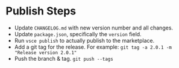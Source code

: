 # Publish Steps

* Update `CHANGELOG.md` with new version number and all changes.
* Update `package.json`, specifically the `version` field.
* Run `vsce publish` to actually publish to the marketplace.
* Add a git tag for the release.  For example: `git tag -a 2.0.1 -m "Release version 2.0.1"`
* Push the branch & tag. `git push --tags`
